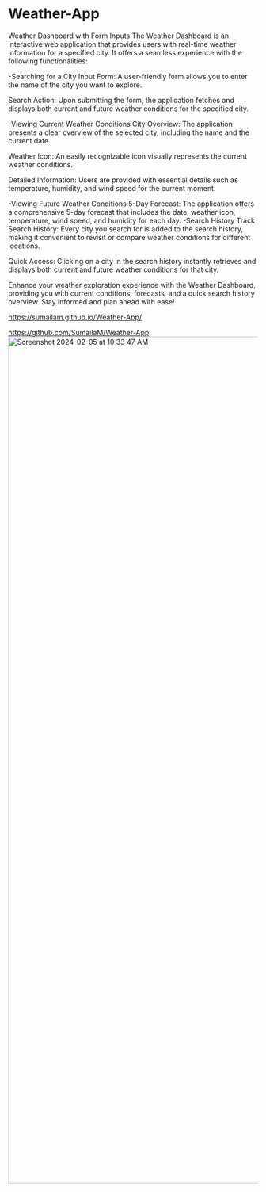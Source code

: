 # Weather-App
 Weather Dashboard with Form Inputs
The Weather Dashboard is an interactive web application that provides users with real-time weather information for a specified city. It offers a seamless experience with the following functionalities:

-Searching for a City
Input Form: A user-friendly form allows you to enter the name of the city you want to explore.

Search Action: Upon submitting the form, the application fetches and displays both current and future weather conditions for the specified city.

-Viewing Current Weather Conditions
City Overview: The application presents a clear overview of the selected city, including the name and the current date.

Weather Icon: An easily recognizable icon visually represents the current weather conditions.

Detailed Information: Users are provided with essential details such as temperature, humidity, and wind speed for the current moment.

-Viewing Future Weather Conditions
5-Day Forecast: The application offers a comprehensive 5-day forecast that includes the date, weather icon, temperature, wind speed, and humidity for each day.
-Search History
Track Search History: Every city you search for is added to the search history, making it convenient to revisit or compare weather conditions for different locations.

Quick Access: Clicking on a city in the search history instantly retrieves and displays both current and future weather conditions for that city.

Enhance your weather exploration experience with the Weather Dashboard, providing you with current conditions, forecasts, and a quick search history overview. Stay informed and plan ahead with ease!


https://sumailam.github.io/Weather-App/

https://github.com/SumailaM/Weather-App
<img width="1710" alt="Screenshot 2024-02-05 at 10 33 47 AM" src="https://github.com/SumailaM/Weather-App/assets/142268062/edb88f37-5b22-4700-9fad-716ce126a910">

